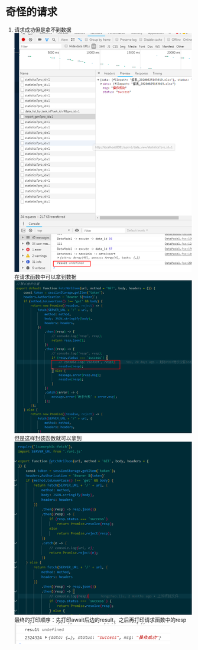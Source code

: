 # 奇怪的请求

1. 请求成功但是拿不到数据
   ![](img/%E8%AF%B7%E6%B1%8201.png)
   在请求函数中可以拿到数据
   ![](img/%E8%AF%B7%E6%B1%8202.png)
   但是这样封装函数就可以拿到
   ![](img/%E8%AF%B7i%E6%B1%8203.png)
   最终的打印顺序：先打印await后边的result，之后再打印请求函数中的resp
   ![](img/%E8%AF%B7%E6%B1%8204.png)